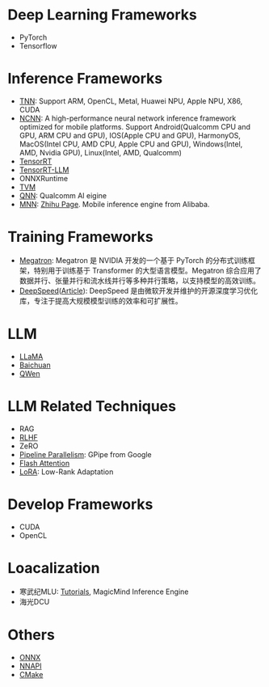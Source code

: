 # Deep Learning Frameworks
+ PyTorch
+ Tensorflow

# Inference Frameworks
+ [TNN](https://github.com/Tencent/TNN): Support ARM, OpenCL, Metal, Huawei NPU, Apple NPU, X86, CUDA
+ [NCNN](https://github.com/Tencent/ncnn): A high-performance neural network inference framework optimized for mobile platforms. Support Android(Qualcomm CPU and GPU, ARM CPU and GPU), IOS(Apple CPU and GPU), HarmonyOS, MacOS(Intel CPU, AMD CPU, Apple CPU and GPU), Windows(Intel, AMD, Nvidia GPU), Linux(Intel, AMD, Qualcomm)
+ [TensorRT](https://github.com/NVIDIA/TensorRT)
+ [TensorRT-LLM](https://github.com/NVIDIA/TensorRT-LLM)
+ ONNXRuntime
+ [TVM](https://zhuanlan.zhihu.com/p/353660224)
+ [QNN](https://www.qualcomm.com/developer/software/qualcomm-ai-engine-direct-sdk?redirect=qdn): Qualcomm AI eigine
+ [MNN](https://github.com/alibaba/MNN): [Zhihu Page](https://zhuanlan.zhihu.com/p/64903359). Mobile inference engine from Alibaba.

# Training Frameworks
+ [Megatron](): Megatron 是 NVIDIA 开发的一个基于 PyTorch 的分布式训练框架，特别用于训练基于 Transformer 的大型语言模型。Megatron 综合应用了数据并行、张量并行和流水线并行等多种并行策略，以支持模型的高效训练。
+ [DeepSpeed](https://blog.csdn.net/myTomorrow_better/article/details/138945584)([Article](https://blog.csdn.net/weixin_53795646/article/details/143674918)): DeepSpeed 是由微软开发并维护的开源深度学习优化库，专注于提高大规模模型训练的效率和可扩展性。

# LLM
+ [LLaMA](https://github.com/meta-llama/llama3)
+ [Baichuan](https://github.com/baichuan-inc/Baichuan2)
+ [QWen](https://github.com/QwenLM/Qwen)

# LLM Related Techniques
+ RAG
+ [RLHF](https://huggingface.co/blog/rlhf)
+ ZeRO
+ [Pipeline Parallelism](https://zhuanlan.zhihu.com/p/613196255): GPipe from Google
+ [Flash Attention](https://zhuanlan.zhihu.com/p/676655352)
+ [LoRA](https://blog.csdn.net/m0_63171455/article/details/139614304): Low-Rank Adaptation

# Develop Frameworks
+ CUDA
+ OpenCL

# Loacalization
+ 寒武纪MLU: [Tutorials](https://developer.cambricon.com/index/curriculum/index/classid/7.html), MagicMind Inference Engine
+ 海光DCU

# Others
+ [ONNX](https://blog.csdn.net/weixin_44878336/article/details/135820896)
+ [NNAPI](https://developer.android.com/ndk/guides/neuralnetworks)
+ [CMake](https://blog.csdn.net/weixin_43717839/article/details/128032486)